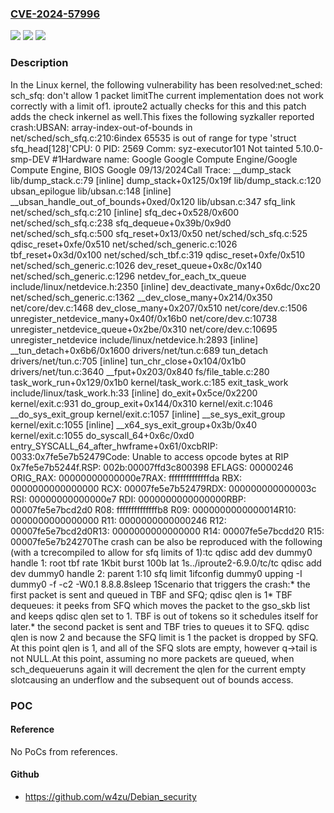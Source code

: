 ### [CVE-2024-57996](https://cve.mitre.org/cgi-bin/cvename.cgi?name=CVE-2024-57996)
![](https://img.shields.io/static/v1?label=Product&message=Linux&color=blue)
![](https://img.shields.io/static/v1?label=Version&message=1da177e4c3f41524e886b7f1b8a0c1fc7321cac2%3C%2035d0137305ae2f97260a9047f445bd4434bd6cc7%20&color=brighgreen)
![](https://img.shields.io/static/v1?label=Vulnerability&message=n%2Fa&color=brighgreen)

### Description

In the Linux kernel, the following vulnerability has been resolved:net_sched: sch_sfq: don't allow 1 packet limitThe current implementation does not work correctly with a limit of1. iproute2 actually checks for this and this patch adds the check inkernel as well.This fixes the following syzkaller reported crash:UBSAN: array-index-out-of-bounds in net/sched/sch_sfq.c:210:6index 65535 is out of range for type 'struct sfq_head[128]'CPU: 0 PID: 2569 Comm: syz-executor101 Not tainted 5.10.0-smp-DEV #1Hardware name: Google Google Compute Engine/Google Compute Engine, BIOS Google 09/13/2024Call Trace:  __dump_stack lib/dump_stack.c:79 [inline]  dump_stack+0x125/0x19f lib/dump_stack.c:120  ubsan_epilogue lib/ubsan.c:148 [inline]  __ubsan_handle_out_of_bounds+0xed/0x120 lib/ubsan.c:347  sfq_link net/sched/sch_sfq.c:210 [inline]  sfq_dec+0x528/0x600 net/sched/sch_sfq.c:238  sfq_dequeue+0x39b/0x9d0 net/sched/sch_sfq.c:500  sfq_reset+0x13/0x50 net/sched/sch_sfq.c:525  qdisc_reset+0xfe/0x510 net/sched/sch_generic.c:1026  tbf_reset+0x3d/0x100 net/sched/sch_tbf.c:319  qdisc_reset+0xfe/0x510 net/sched/sch_generic.c:1026  dev_reset_queue+0x8c/0x140 net/sched/sch_generic.c:1296  netdev_for_each_tx_queue include/linux/netdevice.h:2350 [inline]  dev_deactivate_many+0x6dc/0xc20 net/sched/sch_generic.c:1362  __dev_close_many+0x214/0x350 net/core/dev.c:1468  dev_close_many+0x207/0x510 net/core/dev.c:1506  unregister_netdevice_many+0x40f/0x16b0 net/core/dev.c:10738  unregister_netdevice_queue+0x2be/0x310 net/core/dev.c:10695  unregister_netdevice include/linux/netdevice.h:2893 [inline]  __tun_detach+0x6b6/0x1600 drivers/net/tun.c:689  tun_detach drivers/net/tun.c:705 [inline]  tun_chr_close+0x104/0x1b0 drivers/net/tun.c:3640  __fput+0x203/0x840 fs/file_table.c:280  task_work_run+0x129/0x1b0 kernel/task_work.c:185  exit_task_work include/linux/task_work.h:33 [inline]  do_exit+0x5ce/0x2200 kernel/exit.c:931  do_group_exit+0x144/0x310 kernel/exit.c:1046  __do_sys_exit_group kernel/exit.c:1057 [inline]  __se_sys_exit_group kernel/exit.c:1055 [inline]  __x64_sys_exit_group+0x3b/0x40 kernel/exit.c:1055 do_syscall_64+0x6c/0xd0 entry_SYSCALL_64_after_hwframe+0x61/0xcbRIP: 0033:0x7fe5e7b52479Code: Unable to access opcode bytes at RIP 0x7fe5e7b5244f.RSP: 002b:00007ffd3c800398 EFLAGS: 00000246 ORIG_RAX: 00000000000000e7RAX: ffffffffffffffda RBX: 0000000000000000 RCX: 00007fe5e7b52479RDX: 000000000000003c RSI: 00000000000000e7 RDI: 0000000000000000RBP: 00007fe5e7bcd2d0 R08: ffffffffffffffb8 R09: 0000000000000014R10: 0000000000000000 R11: 0000000000000246 R12: 00007fe5e7bcd2d0R13: 0000000000000000 R14: 00007fe5e7bcdd20 R15: 00007fe5e7b24270The crash can be also be reproduced with the following (with a tcrecompiled to allow for sfq limits of 1):tc qdisc add dev dummy0 handle 1: root tbf rate 1Kbit burst 100b lat 1s../iproute2-6.9.0/tc/tc qdisc add dev dummy0 handle 2: parent 1:10 sfq limit 1ifconfig dummy0 upping -I dummy0 -f -c2 -W0.1 8.8.8.8sleep 1Scenario that triggers the crash:* the first packet is sent and queued in TBF and SFQ; qdisc qlen is 1* TBF dequeues: it peeks from SFQ which moves the packet to the  gso_skb list and keeps qdisc qlen set to 1. TBF is out of tokens so  it schedules itself for later.* the second packet is sent and TBF tries to queues it to SFQ. qdisc  qlen is now 2 and because the SFQ limit is 1 the packet is dropped  by SFQ. At this point qlen is 1, and all of the SFQ slots are empty,  however q->tail is not NULL.At this point, assuming no more packets are queued, when sch_dequeueruns again it will decrement the qlen for the current empty slotcausing an underflow and the subsequent out of bounds access.

### POC

#### Reference
No PoCs from references.

#### Github
- https://github.com/w4zu/Debian_security

